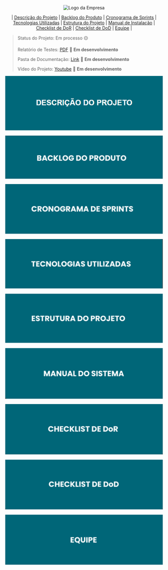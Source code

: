 <p align="center">
  <img src="https://github.com/user-attachments/assets/b7a4ce2d-20f7-4a12-8cb4-530f36fb1950" alt="Logo da Empresa" width="300">
</p>

<div align="center">

| [Descrição do Projeto](#descricao-do-projeto1) | [Backlog do Produto](#backlog-do-produto1) | [Cronograma de Sprints](#cronograma-de-sprints1) | [Tecnologias Utilizadas](#tecnologias-utilizadas1) | [Estrutura do Projeto](#estrutura-do-projeto1) | [Manual de Instalação](#manual-de-instalacao1) | [Checklist de DoR](#checklist-de-dor1) | [Checklist de DoD](#checklist-de-dod1) | [Equipe](#equipe1) |

</div>

> Status do Projeto: Em processo 🟡
>
> Relatório de Testes: [PDF](https://github.com/Gabrielfc051/07-10---Projeto-de-Sistemas-Orientados-Objetos/blob/main/Documentação/.md/relatorio-de-testes.md) 📄 **Em desenvolvimento**
>
> Pasta de Documentação: [Link](https://github.com/Gabrielfc051/07-10---Projeto-de-Sistemas-Orientados-Objetos/Documentação) 🔗 **Em desenvolvimento**
>
> Vídeo do Projeto: [Youtube](link) 🎥 **Em desenvolvimento**

<div align="center">
  
<a id="descricao-do-projeto1"></a>
[![📝 Descrição do Projeto](https://github.com/Gabrielfc051/07-10---Projeto-de-Sistemas-Orientados-Objetos/blob/main/docs/Imagens/descricao-do-projeto.png)](https://github.com/Gabrielfc051/07-10---Projeto-de-Sistemas-Orientados-Objetos/blob/main/docs/.md/descricao-do-desafio.md)
  
<a id="backlog-do-produto1" align="center"></a>
[![📦 Backlog do Produto](https://github.com/Gabrielfc051/07-10---Projeto-de-Sistemas-Orientados-Objetos/blob/main/docs/Imagens/backlog-do-produto.png)](https://github.com/Gabrielfc051/07-10---Projeto-de-Sistemas-Orientados-Objetos/blob/main/docs/.md/backlog-do-produto.md)

<a id="cronograma-de-sprints1" align="center"></a>
[![📅 Cronograma de Sprints](https://github.com/Gabrielfc051/07-10---Projeto-de-Sistemas-Orientados-Objetos/blob/main/docs/Imagens/cronograma-de-sprints.png)](https://github.com/Gabrielfc051/07-10---Projeto-de-Sistemas-Orientados-Objetos/blob/main/docs/.md/cronograma-de-sprints.md)

<a id="tecnologias-utilizadas1" align="center"></a>
[![💻 Tecnologias Utilizadas](https://github.com/Gabrielfc051/07-10---Projeto-de-Sistemas-Orientados-Objetos/blob/main/docs/Imagens/tecnologias-utilizadas.png)](https://github.com/Gabrielfc051/07-10---Projeto-de-Sistemas-Orientados-Objetos/blob/main/docs/.md/tecnologias-utilizadas.md)

<a id="estrutura-do-projeto1" align="center"></a>
[![📦 Estrutura do Projeto](https://github.com/Gabrielfc051/07-10---Projeto-de-Sistemas-Orientados-Objetos/blob/main/docs/Imagens/estrutura-do-projeto.png)](https://github.com/Gabrielfc051/07-10---Projeto-de-Sistemas-Orientados-Objetos/blob/main/docs/.md/estrutura-do-projeto.md)

<a id="manual-de-instalacao1" align="center"></a>
[![📖 Manual de Instalação](https://github.com/Gabrielfc051/07-10---Projeto-de-Sistemas-Orientados-Objetos/blob/main/docs/Imagens/manual-do-sistema.png)](https://github.com/Gabrielfc051/07-10---Projeto-de-Sistemas-Orientados-Objetos/blob/main/docs/.md/manual-de-instalacao.md)

<a id="checklist-de-dor1" align="center"></a>
[![✅ Checklist de DoR](https://github.com/Gabrielfc051/07-10---Projeto-de-Sistemas-Orientados-Objetos/blob/main/docs/Imagens/checklist-de-dor.png)](https://github.com/Gabrielfc051/07-10---Projeto-de-Sistemas-Orientados-Objetos/blob/main/docs/.md/checklist-de-dor.md)

<a id="checklist-de-dod1" align="center" ></a>
[![✅ Checklist de DoD](https://github.com/Gabrielfc051/07-10---Projeto-de-Sistemas-Orientados-Objetos/blob/main/docs/Imagens/checklist-de-dod.png)](https://github.com/Gabrielfc051/07-10---Projeto-de-Sistemas-Orientados-Objetos/blob/main/docs/.md/checklist-de-dod.md)


<a id="equipe1" align="center"></a>
[![👥 Equipe](https://github.com/Gabrielfc051/07-10---Projeto-de-Sistemas-Orientados-Objetos/blob/main/docs/Imagens/equipe.png)](https://github.com/Gabrielfc051/07-10---Projeto-de-Sistemas-Orientados-Objetos/blob/main/docs/.md/equipe.md)
</div>
